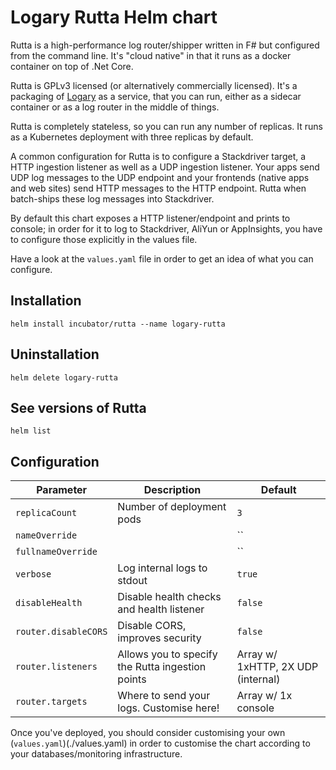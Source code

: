 # Logary Rutta Helm chart

Rutta is a high-performance log router/shipper written in F# but configured from the command line. It's "cloud native" in that it runs as a docker container on top of .Net Core.

Rutta is GPLv3 licensed (or alternatively commercially licensed). It's a packaging of [Logary](https://github.com/logary/logary) as a service, that you can run, either as a sidecar container or as a log router in the middle of things.

Rutta is completely stateless, so you can run any number of replicas. It runs as a Kubernetes deployment with three replicas by default.

A common configuration for Rutta is to configure a Stackdriver target, a HTTP ingestion listener as well as a UDP ingestion listener. Your apps send UDP log messages to the UDP endpoint and your frontends (native apps and web sites) send HTTP messages to the HTTP endpoint. Rutta when batch-ships these log messages into Stackdriver.

By default this chart exposes a HTTP listener/endpoint and prints to console; in order for it to log to Stackdriver, AliYun or AppInsights, you have to configure those explicitly in the values file.

Have a look at the `values.yaml` file in order to get an idea of what you can configure.

## Installation

    helm install incubator/rutta --name logary-rutta

## Uninstallation

    helm delete logary-rutta

## See versions of Rutta

    helm list

## Configuration

| Parameter                    | Description                      | Default              |
|------------------------------|----------------------------------|----------------------|
| `replicaCount`               | Number of deployment pods        | `3`                  |
| `nameOverride`               |                                  | ``                   |
| `fullnameOverride`           |                                  | ``                   |
| `verbose`                    | Log internal logs to stdout      | `true`               |
| `disableHealth`              | Disable health checks and health listener | `false`     |
| `router.disableCORS`         | Disable CORS, improves security  | `false`              |
| `router.listeners`           | Allows you to specify the Rutta ingestion points | Array w/ 1xHTTP, 2X UDP (internal)      |
| `router.targets`      | Where to send your logs. Customise here! | Array w/ 1x console |

Once you've deployed, you should consider customising your own (`values.yaml`)(./values.yaml) in order to
customise the chart according to your databases/monitoring infrastructure.

